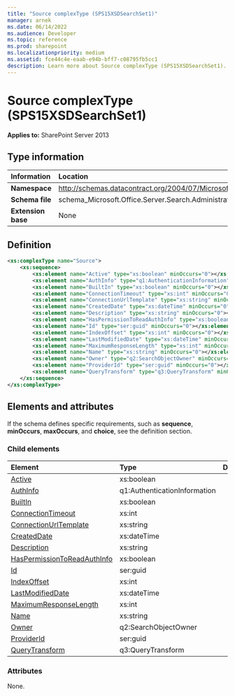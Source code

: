 ```yaml
---
title: "Source complexType (SPS15XSDSearchSet1)"
manager: arnek
ms.date: 06/14/2022
ms.audience: Developer
ms.topic: reference
ms.prod: sharepoint
ms.localizationpriority: medium
ms.assetid: fce44c4e-eaab-e94b-bff7-c08795fb5cc1
description: Learn more about Source complexType (SPS15XSDSearchSet1).
---
```


# Source complexType (SPS15XSDSearchSet1)

**Applies to:** SharePoint Server 2013
  
## Type information

|Information|Location|
|:-----|:-----|
|**Namespace**  |http://schemas.datacontract.org/2004/07/Microsoft.Office.Server.Search.Administration.Query   |
|**Schema file**  |schema_Microsoft.Office.Server.Search.Administration.Query.xsd  |
|**Extension base**  |None   |
   
## Definition

```XML
<xs:complexType name="Source">
    <xs:sequence>
        <xs:element name="Active" type="xs:boolean" minOccurs="0"></xs:element>
        <xs:element name="AuthInfo" type="q1:AuthenticationInformation" minOccurs="0"></xs:element>
        <xs:element name="BuiltIn" type="xs:boolean" minOccurs="0"></xs:element>
        <xs:element name="ConnectionTimeout" type="xs:int" minOccurs="0"></xs:element>
        <xs:element name="ConnectionUrlTemplate" type="xs:string" minOccurs="0"></xs:element>
        <xs:element name="CreatedDate" type="xs:dateTime" minOccurs="0"></xs:element>
        <xs:element name="Description" type="xs:string" minOccurs="0"></xs:element>
        <xs:element name="HasPermissionToReadAuthInfo" type="xs:boolean" minOccurs="0"></xs:element>
        <xs:element name="Id" type="ser:guid" minOccurs="0"></xs:element>
        <xs:element name="IndexOffset" type="xs:int" minOccurs="0"></xs:element>
        <xs:element name="LastModifiedDate" type="xs:dateTime" minOccurs="0"></xs:element>
        <xs:element name="MaximumResponseLength" type="xs:int" minOccurs="0"></xs:element>
        <xs:element name="Name" type="xs:string" minOccurs="0"></xs:element>
        <xs:element name="Owner" type="q2:SearchObjectOwner" minOccurs="0"></xs:element>
        <xs:element name="ProviderId" type="ser:guid" minOccurs="0"></xs:element>
        <xs:element name="QueryTransform" type="q3:QueryTransform" minOccurs="0"></xs:element>
    </xs:sequence>
</xs:complexType>

```

## Elements and attributes

If the schema defines specific requirements, such as **sequence**, **minOccurs**, **maxOccurs**, and **choice**, see the definition section. 
  
### Child elements

|**Element**|**Type**|**Description**|
|:-----|:-----|:-----|
|[Active](active-element-source-complextypesps15xsdsearchset1.md) <br/> |xs:boolean  <br/> ||
|[AuthInfo](authinfo-element-source-complextypesps15xsdsearchset1.md) <br/> |q1:AuthenticationInformation  <br/> ||
|[BuiltIn](builtin-element-source-complextypesps15xsdsearchset1.md) <br/> |xs:boolean  <br/> ||
|[ConnectionTimeout](connectiontimeout-element-source-complextypesps15xsdsearchset1.md) <br/> |xs:int  <br/> ||
|[ConnectionUrlTemplate](connectionurltemplate-element-source-complextypesps15xsdsearchset1.md) <br/> |xs:string  <br/> ||
|[CreatedDate](createddate-element-source-complextypesps15xsdsearchset1.md) <br/> |xs:dateTime  <br/> ||
|[Description](description-element-source-complextypesps15xsdsearchset1.md) <br/> |xs:string  <br/> ||
|[HasPermissionToReadAuthInfo](haspermissiontoreadauthinfo-element-source-complextypesps15xsdsearchset1.md) <br/> |xs:boolean  <br/> ||
|[Id](id-element-source-complextypesps15xsdsearchset1.md) <br/> |ser:guid  <br/> ||
|[IndexOffset](indexoffset-element-source-complextypesps15xsdsearchset1.md) <br/> |xs:int  <br/> ||
|[LastModifiedDate](lastmodifieddate-element-source-complextypesps15xsdsearchset1.md) <br/> |xs:dateTime  <br/> ||
|[MaximumResponseLength](maximumresponselength-element-source-complextypesps15xsdsearchset1.md) <br/> |xs:int  <br/> ||
|[Name](name-element-source-complextypesps15xsdsearchset1.md) <br/> |xs:string  <br/> ||
|[Owner](owner-element-source-complextypesps15xsdsearchset1.md) <br/> |q2:SearchObjectOwner  <br/> ||
|[ProviderId](providerid-element-source-complextypesps15xsdsearchset1.md) <br/> |ser:guid  <br/> ||
|[QueryTransform](querytransform-element-source-complextypesps15xsdsearchset1.md) <br/> |q3:QueryTransform  <br/> ||
   
### Attributes

None.
  

